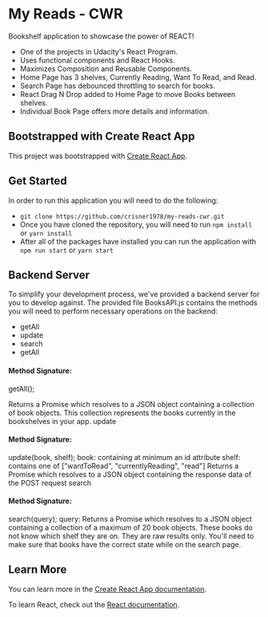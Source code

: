 # My Reads - CWR

Bookshelf application to showcase the power of REACT! 
- One of the projects in Udacity's React Program.
- Uses functional components and React Hooks. 
- Maximizes Composition and Reusable Components.
- Home Page has 3 shelves, Currently Reading, Want To Read, and Read.
- Search Page has debounced throttling to search for books.
- React Drag N Drop added to Home Page to move Books between shelves.
- Individual Book Page offers more details and information. 

## Bootstrapped with Create React App

This project was bootstrapped with [Create React App](https://github.com/facebook/create-react-app).

## Get Started 

In order to run this application you will need to do the following:
- `git clone https://github.com/crisner1978/my-reads-cwr.git`
- Once you have cloned the repository, you will need to run `npm install` or `yarn install`
- After all of the packages have installed you can run the application with `npm run start` or `yarn start`

## Backend Server

To simplify your development process, we've provided a backend server for you to develop against. The provided file BooksAPI.js contains the methods you will need to perform necessary operations on the backend:

- getAll
- update
- search
- getAll

#### Method Signature:

getAll();

Returns a Promise which resolves to a JSON object containing a collection of book objects.
This collection represents the books currently in the bookshelves in your app.
update

#### Method Signature:

update(book, shelf);
book: <Object> containing at minimum an id attribute
shelf: <String> contains one of ["wantToRead", "currentlyReading", "read"]
Returns a Promise which resolves to a JSON object containing the response data of the POST request
search

#### Method Signature:

search(query);
query: <String>
Returns a Promise which resolves to a JSON object containing a collection of a maximum of 20 book objects.
These books do not know which shelf they are on. They are raw results only. You'll need to make sure that books have the correct state while on the search page.

## Learn More

You can learn more in the [Create React App documentation](https://facebook.github.io/create-react-app/docs/getting-started).

To learn React, check out the [React documentation](https://reactjs.org/).